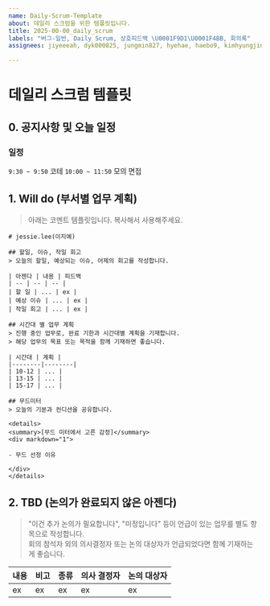 ```yaml
---
name: Daily-Scrum-Template
about: 데일리 스크럼을 위한 템플릿입니다.
title: 2025-00-00_daily_scrum
labels: "버그-일반, Daily Scrum, 상호피드백 \U0001F9D1‍\U0001F4BB, 회의록"
assignees: jiyeeeah, dyk000825, jungmin827, hyehae, haebo9, kimhyungjin1125, sophiness

---
```


# 데일리 스크럼 템플릿
## 0. 공지사항 및 오늘 일정

### 일정
`9:30 ~ 9:50` 코테
`10:00 ~ 11:50` 모의 면접

## 1. Will do (부서별 업무 계획)

> 아래는 코멘트 템플릿입니다.
> 복사해서 사용해주세요.

```
# jessie.lee(이지예)

## 할일, 이슈, 작일 회고
> 오늘의 할일, 예상되는 이슈, 어제의 회고를 작성합니다.

| 아젠다 | 내용 | 피드백
| -- | -- | -- |
| 할 일 | ... | ex |  
| 예상 이슈 | ... | ex |
| 작일 회고 | ... | ex |  

## 시간대 별 업무 계획
> 진행 중인 업무로, 완료 기한과 시간대별 계획을 기재합니다.  
> 해당 업무의 목표 또는 목적을 함께 기재하면 좋습니다.

| 시간대 | 계획 |
|--------|--------|
| 10-12 | ... |
| 13-15 | ... |
| 15-17 | ... |

## 무드미터
> 오늘의 기분과 컨디션을 공유합니다.

<details>
<summary>[무드 미터에서 고른 감정]</summary>
<div markdown="1">

- 무드 선정 이유

</div>
</details>

```

## 2. TBD (논의가 완료되지 않은 아젠다)
> "이건 추가 논의가 필요합니다", "미정입니다" 등이 언급이 있는 업무를 별도 항목으로 작성합니다.  
> 회의 참석자 외의 의사결정자 또는 논의 대상자가 언급되었다면 함께 기재하는 게 좋습니다.

| 내용 | 비고 | 종류 | 의사 결정자 | 논의 대상자 |
|------|------|------|------------|------------|
| ex | ex | ex | ex | ex |
